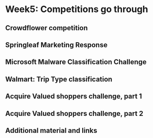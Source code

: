 # Week5: Competitions go through
## Crowdflower competition
## Springleaf Marketing Response
## Microsoft Malware Classification Challenge
## Walmart: Trip Type classification
## Acquire Valued shoppers challenge, part 1
## Acquire Valued shoppers challenge, part 2
## Additional material and links
